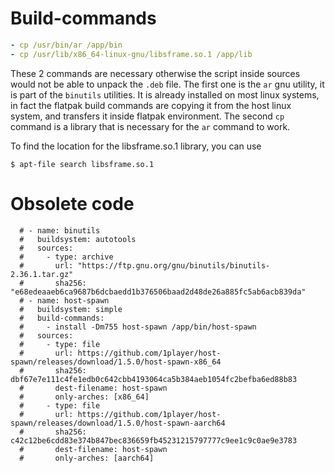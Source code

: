 # Build-commands
```yaml
- cp /usr/bin/ar /app/bin
- cp /usr/lib/x86_64-linux-gnu/libsframe.so.1 /app/lib
```
These 2 commands are necessary otherwise the script inside sources would not be able to unpack the `.deb` file. The first one is the `ar` gnu utility, it is part of the `binutils` utilities. It is already installed on most linux systems, in fact the flatpak build commands are copying it from the host linux system, and transfers it inside flatpak environment.
The second `cp` command is a library that is necessary for the `ar` command to work.

To find the location for the libsframe.so.1 library, you can use
```
$ apt-file search libsframe.so.1
```

# Obsolete code
```
  # - name: binutils
  #   buildsystem: autotools
  #   sources:
  #     - type: archive
  #       url: "https://ftp.gnu.org/gnu/binutils/binutils-2.36.1.tar.gz"
  #       sha256: "e68edeaaeb6ca9687b6dcbaedd1b376506baad2d48de26a885fc5ab6acb839da"
  # - name: host-spawn
  #   buildsystem: simple
  #   build-commands:
  #     - install -Dm755 host-spawn /app/bin/host-spawn
  #   sources:
  #     - type: file
  #       url: https://github.com/1player/host-spawn/releases/download/1.5.0/host-spawn-x86_64
  #       sha256: dbf67e7e111c4fe1edb0c642cbb4193064ca5b384aeb1054fc2befba6ed88b83
  #       dest-filename: host-spawn
  #       only-arches: [x86_64]
  #     - type: file
  #       url: https://github.com/1player/host-spawn/releases/download/1.5.0/host-spawn-aarch64
  #       sha256: c42c12be6cdd83e374b847bec836659fb45231215797777c9ee1c9c0ae9e3783
  #       dest-filename: host-spawn
  #       only-arches: [aarch64]
```
